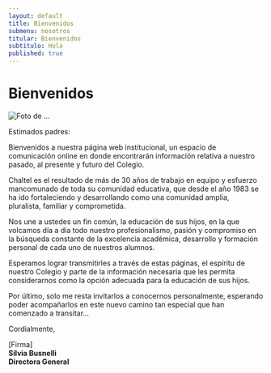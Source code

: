 ```yaml
---
layout: default
title: Bienvenidos
submenu: nosotros
titular: Bienvenidos
subtitulo: Hola
published: true
---
```


# Bienvenidos

![Foto de ...](http://placeimg.com/720/300/arch)

Estimados padres:

Bienvenidos a nuestra página web institucional, un espacio de comunicación online en donde  encontrarán información relativa a nuestro pasado, al presente y futuro del Colegio.

Chaltel es el resultado de más de 30 años de trabajo en equipo y esfuerzo mancomunado de toda su comunidad educativa, que desde el año 1983 se ha ido fortaleciendo y desarrollando  como una comunidad amplia, pluralista, familiar y comprometida. 

Nos une a ustedes un fin común, la educación de sus hijos, en la que volcamos día a día  todo nuestro profesionalismo, pasión y compromiso en la búsqueda constante de la excelencia académica, desarrollo y formación personal de  cada uno de nuestros alumnos.

Esperamos lograr transmitirles a través de estas páginas, el espíritu  de nuestro Colegio y  parte de la información necesaria que les permita considerarnos como la opción adecuada para la educación de sus hijos.

Por último, solo me resta invitarlos a conocernos personalmente, esperando poder acompañarlos en este nuevo camino tan especial que han comenzado a transitar…   

Cordialmente,

[Firma]  
**Silvia Busnelli**  
**Directora General**